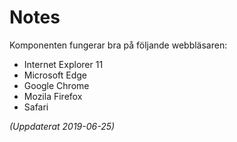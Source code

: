 # Notes
Komponenten fungerar bra på följande webbläsaren:
* Internet Explorer 11
* Microsoft Edge
* Google Chrome
* Mozila Firefox
* Safari

_(Uppdaterat 2019-06-25)_